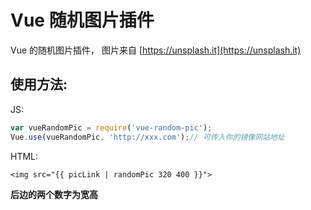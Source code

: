 # Vue 随机图片插件
Vue 的随机图片插件， 图片来自 [https://unsplash.it](https://unsplash.it)

## 使用方法:
JS:

```js
var vueRandomPic = require('vue-random-pic');
Vue.use(vueRandomPic, 'http://xxx.com');// 可传入你的镜像网站地址
```

HTML:

```
<img src="{{ picLink | randomPic 320 400 }}">
```

**后边的两个数字为宽高**
